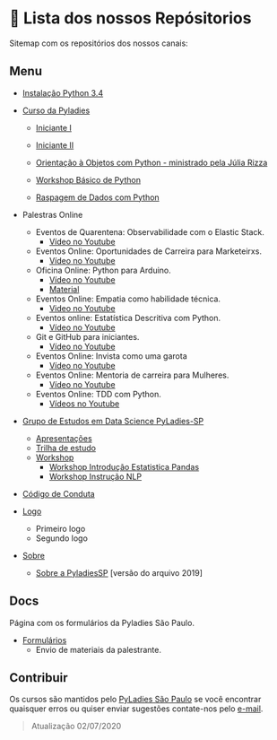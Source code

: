 # 🚀 Lista dos nossos Repósitorios

Sitemap com os repositórios dos nossos canais:

## Menu

- [Instalação Python 3.4](https://github.com/PyLadiesSP/Cursos/blob/master/Slides_InstallPython_v2.pdf)

- [Curso da Pyladies](https://github.com/PyLadiesSP/Cursos)

    * [Iniciante I](https://github.com/PyLadiesSP/Cursos/blob/master/B%C3%A1sico%20I/B%C3%A1sico%201.pdf)
    * [Iniciante II](https://github.com/PyLadiesSP/Cursos/blob/master/B%C3%A1sico%20II/B%C3%A1sico%202.pdf)

  * [Orientação à Objetos com Python - ministrado pela Júlia Rizza](https://github.com/PyLadiesSP/Cursos/blob/master/Intermedi%C3%A1rio%20II/Intermedi%C3%A1rioII_PyLadiesSP.pdf)
  
  
  * [Workshop Básico de Python](https://github.com/PyLadiesSP/Cursos/blob/master/Workshops/Workshop_PyLadiesSP.pdf)
  
  * [Raspagem de Dados com Python](https://github.com/PyLadiesSP/Cursos/blob/master/Workshops/Raspagem%20de%20dados_PyLadiesSP.pdf)

- Palestras Online
    * Eventos de Quarentena: Observabilidade com o Elastic Stack.
        - [Vídeo no Youtube](https://www.youtube.com/watch?v=LghF8-uwBEk)
    - Eventos Online: Oportunidades de Carreira para Marketeirxs.
        - [Vídeo no Youtube](https://www.youtube.com/watch?v=4LSBHvCPWwc)
    - Oficina Online: Python para Arduino.
       - [Vídeo no Youtube](https://www.youtube.com/watch?v=a1TyTHMpHI4)
       - [Material]()
   - Eventos Online: Empatia como habilidade técnica.
       - [Video no Youtube](https://www.youtube.com/watch?v=6HGxDFxJceE)
   - Eventos online: Estatística Descritiva com Python.
     - [Vídeo no Youtube](https://www.youtube.com/watch?v=SecPlgDw7c4)
  - Git e GitHub para iniciantes.
    - [Vídeo no Youtube](https://www.youtube.com/watch?v=1WwywaZWe6s)
  -  Eventos Online: Invista como uma garota
     -  [Vídeo no Youtube](https://www.youtube.com/watch?v=RrdYND2EPyE)
  - Eventos Online: Mentoria de carreira para Mulheres.
    - [Vídeo no Youtube](https://www.youtube.com/watch?v=xzrt6noI8bw)
  - Eventos Online: TDD com Python.
    - [Vídeos no Youtube](https://www.youtube.com/watch?v=Qf-UyaOb7Xw)

- [Grupo de Estudos em Data Science PyLadies-SP](https://github.com/PyLadiesSP/data-science)
    * [Apresentações](https://github.com/PyLadiesSP/data-science/blob/master/Apresenta%C3%A7%C3%B5es/Como%20um%20grupo%20de%20estudos%0Aestimula%20a%20troca%20de%20saber%20dentro%20da%0Acomunidade%20Pyladies%20S%C3%A3o%20Paulo.pdf)
    * [Trilha de estudo](https://github.com/PyLadiesSP/data-science/tree/master/Trilha%20de%20Estudos)
    * [Workshop](https://github.com/PyLadiesSP/data-science/tree/master/workshops)
      - [Workshop Introdução Estatistica Pandas](https://github.com/PyLadiesSP/data-science/tree/master/workshops/workshop_introdu%C3%A7%C3%A3o_estatistica_pandas)
      -  [Workshop Instrução NLP](https://github.com/PyLadiesSP/data-science/tree/master/workshops/workshop_introdu%C3%A7%C3%A3o_nlp)
      
- [Código de Conduta](https://github.com/PyLadiesSP/codigo-de-conduta)
- [Logo](https://github.com/PyLadiesSP/logo)
    * Primeiro logo
    * Segundo logo
- [Sobre](https://github.com/PyLadiesSP/sobre)
    * [Sobre a PyladiesSP](https://github.com/PyLadiesSP/sobre/blob/master/sobre_pyladiessp.pdf) [versão do arquivo 2019]

## Docs

Página com os formulários da Pyladies São Paulo.

- [Formulários](http://google.com)
    - Envio de materiais da palestrante.

## Contribuir

Os cursos são mantidos pelo [PyLadies São Paulo](https://pyladiessp.github.io) se você encontrar quaisquer erros ou quiser enviar sugestões contate-nos pelo [e-mail](mailto:saopaulo@pyladies.com).

> Atualização 02/07/2020
